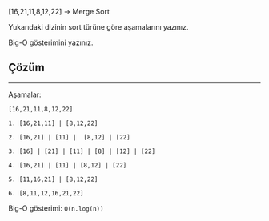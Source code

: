 [16,21,11,8,12,22] -> Merge Sort

Yukarıdaki dizinin sort türüne göre aşamalarını yazınız.

Big-O gösterimini yazınız.

## Çözüm
---

Aşamalar:

    [16,21,11,8,12,22]

    1. [16,21,11] | [8,12,22]
    
    2. [16,21] | [11] |  [8,12] | [22]

    3. [16] | [21] | [11] | [8] | [12] | [22]

    4. [16,21] | [11] | [8,12] | [22]

    5. [11,16,21] | [8,12,22]

    6. [8,11,12,16,21,22]


Big-O gösterimi: `O(n.log(n))` 